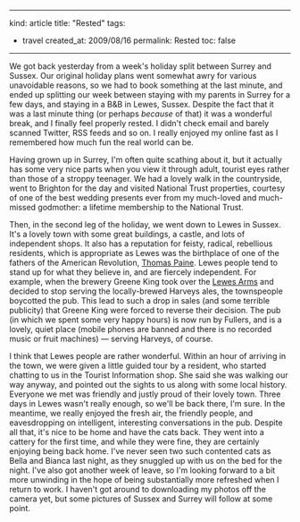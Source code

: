 -----
kind: article
title: "Rested"
tags:
- travel
created_at: 2009/08/16
permalink: Rested
toc: false
-----

<p>We got back yesterday from a week's holiday split between Surrey and Sussex. Our original holiday plans went somewhat awry for various unavoidable reasons, so we had to book something at the last minute, and ended up splitting our week between staying with my parents in Surrey for a few days, and staying in a B&amp;B in Lewes, Sussex. Despite the fact that it was a last minute thing (or perhaps <em>because</em> of that) it was a wonderful break, and I finally feel properly rested. I didn't check email and barely scanned Twitter, RSS feeds and so on. I really enjoyed my online fast as I remembered how much fun the real world can be.</p>

<p>Having grown up in Surrey, I'm often quite scathing about it, but it actually has some very nice parts when you view it through adult, tourist eyes rather than those of a stroppy teenager. We had a lovely walk in the countryside, went to Brighton for the day and visited National Trust properties, courtesy of one of the best wedding presents ever from my much-loved and much-missed godmother: a lifetime membership to the National Trust.</p>

<p>Then, in the second leg of the holiday, we went down to Lewes in Sussex. It's a lovely town with some great buildings, a castle, and lots of independent shops. It also has a reputation for feisty, radical, rebellious residents, which is appropriate as Lewes was the birthplace of one of the fathers of the American Revolution, <a href="http://en.wikipedia.org/wiki/Tom_Paine">Thomas Paine</a>. Lewes people tend to stand up for what they believe in, and are fiercely independent. For example, when the brewery Greene King took over the <a href="http://en.wikipedia.org/wiki/Lewes_Arms">Lewes Arms</a> and decided to stop serving the locally-brewed Harveys ales, the townspeople boycotted the pub. This lead to such a drop in sales (and some terrible publicity) that Greene King were forced to reverse their decision. The pub (in which we spent some very happy hours) is now run by Fullers, and is a lovely, quiet place (mobile phones are banned and there is no recorded music or fruit machines) &mdash; serving Harveys, of course.</p>

<p>I think that Lewes people are rather wonderful. Within an hour of arriving in the town, we were given a little guided tour by a resident, who started chatting to us in the Tourist Information shop. She said she was walking our way anyway, and pointed out the sights to us along with some local history. Everyone we met was friendly and justly proud of their lovely town. Three days in Lewes wasn't really enough, so we'll be back there, I'm sure. In the meantime, we really enjoyed the fresh air, the friendly people, and eavesdropping on intelligent, interesting conversations in the pub. Despite all that, it's nice to be home and have the cats back. They went into a cattery for the first time, and while they were fine, they are certainly enjoying being back home. I've never seen two such contented cats as Bella and Bianca last night, as they snuggled up with us on the bed for the night. I've also got another week of leave, so I'm looking forward to a bit more unwinding in the hope of being substantially more refreshed when I return to work. I haven't got around to downloading my photos off the camera yet, but some pictures of Sussex and Surrey will follow at some point.</p>


